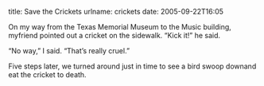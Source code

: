 title: Save the Crickets
urlname: crickets
date: 2005-09-22T16:05

On my way from the Texas Memorial Museum to the Music building, myfriend pointed out a cricket on the sidewalk. &ldquo;Kick it!&rdquo; he said.

&ldquo;No way,&rdquo; I said. &ldquo;That&#x02bc;s really cruel.&rdquo;

Five steps later, we turned around just in time to see a bird swoop downand eat the cricket to death.